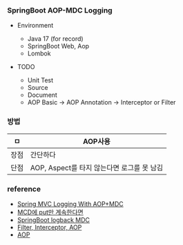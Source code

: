 ### SpringBoot AOP-MDC Logging

* Environment
  * Java 17 (for record)
  * SpringBoot Web, Aop
  * Lombok

* TODO
  * Unit Test
  * Source
  * Document
  * AOP Basic -> AOP Annotation -> Interceptor or Filter

### 방법
|ㅁ|AOP사용|
|-----|---|
|장점|간단하다|
|단점|AOP, Aspect를 타지 않는다면 로그를 못 남김|

### reference
* [Spring MVC Logging With AOP+MDC](https://lucas-k.tistory.com/8)
* [MCD에 put만 계속한다면](https://namocom.tistory.com/862)
* [SpringBoot logback MDC](https://codingdog.tistory.com/entry/spring-boot-logback-MDC%EB%8A%94-%EC%96%B4%EB%96%A4-%EC%8B%9D%EC%9C%BC%EB%A1%9C-%EB%8F%99%EC%9E%91%ED%95%98%EB%8A%94%EC%A7%80-%EA%B0%84%EB%8B%A8%ED%95%98%EA%B2%8C-%EB%B6%84%EC%84%9D%ED%95%B4-%EB%B4%85%EC%8B%9C%EB%8B%A4)
* [Filter, Interceptor, AOP](https://prohannah.tistory.com/184?category=870127)
* [AOP](https://offbyone.tistory.com/34)
